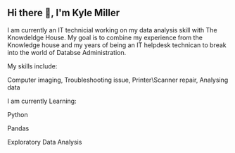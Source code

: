 ## Hi there 👋, I'm Kyle Miller

I am currently an IT technicial working on my data analysis skill with The Knowdeldge House. My goal is to combine my experience from the Knowledge house and my years of being an IT helpdesk technican to break into the world of Databse Administration.

My skills include:

Computer imaging,
Troubleshooting issue,
Printer\Scanner repair,
Analysing data


I am currently Learning:

Python

Pandas

Exploratory Data Analysis

